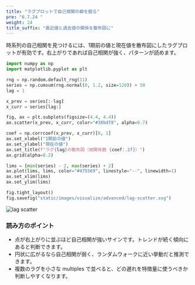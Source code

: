 ```yaml
---
title: "ラグプロットで自己相関の癖を掘る"
pre: "6.7.24 "
weight: 24
title_suffix: "直近値と過去値の関係を散布図に"
---
```


時系列の自己相関を見つけるには、1期前の値と現在値を散布図にしたラグプロットが有効です。右上がりであれば自己相関が強く、パターンが読めます。

```python
import numpy as np
import matplotlib.pyplot as plt

rng = np.random.default_rng(11)
series = np.cumsum(rng.normal(0, 1.2, size=120)) + 50
lag = 1

x_prev = series[:-lag]
x_curr = series[lag:]

fig, ax = plt.subplots(figsize=(4.4, 4.4))
ax.scatter(x_prev, x_curr, color="#38bdf8", alpha=0.7)

coef = np.corrcoef(x_prev, x_curr)[0, 1]
ax.set_xlabel("1期前の値")
ax.set_ylabel("現在の値")
ax.set_title(f"ラグ{lag}の散布図（相関係数 {coef:.2f}）")
ax.grid(alpha=0.2)

lims = [min(series) - 2, max(series) + 2]
ax.plot(lims, lims, color="#475569", linestyle="--", linewidth=1)
ax.set_xlim(lims)
ax.set_ylim(lims)

fig.tight_layout()
fig.savefig("static/images/visualize/advanced/lag-scatter.svg")
```

![lag scatter](/images/visualize/advanced/lag-scatter.svg)

### 読み方のポイント
- 点が右上がりに並ぶほど自己相関が強いサインです。トレンドが続く傾向にあると判断できます。
- 円状に広がるなら自己相関が弱く、ランダムウォークに近い挙動だと推測できます。
- 複数のラグを小さな multiples で並べると、どの遅れを特徴量に使うべきか判断しやすくなります。
